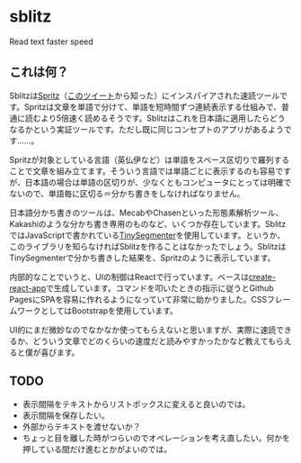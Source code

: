 # sblitz
Read text faster speed

## これは何？

Sblitzは[Spritz](http://spritzinc.com/)（[このツイート](https://twitter.com/buddhobhagavan/status/659141226654908416)から知った）にインスパイアされた速読ツールです。Spritzは文章を単語で分けて、単語を短時間ずつ連続表示する仕組みで、普通に読むより5倍速く読めるそうです。Sblitzはこれを日本語に適用したらどうなるかという実証ツールです。ただし既に同じコンセプトのアプリがあるようです……。

Spritzが対象としている言語（英仏伊など）は単語をスペース区切りで羅列することで文章を組み立てます。そういう言語では単語ごとに表示するのも容易ですが、日本語の場合は単語の区切りが、少なくともコンピュータにとっては明確でないので、単語毎に区切る＝分かち書きをしなければなりません。

日本語分かち書きのツールは、MecabやChasenといった形態素解析ツール、Kakashiのような分かち書き専用のものなど、いくつか存在しています。SblitzではJavaScriptで書かれている[TinySegmenter](http://chasen.org/~taku/software/TinySegmenter/)を使用しています。というか、このライブラリを知らなければSblitzを作ることはなかったでしょう。SblitzはTinySegmenterで分かち書きした結果を、Spritzのように表示しています。

内部的なことでいうと、UIの制御はReactで行っています。ベースは[create-react-app](https://github.com/facebookincubator/create-react-app)で生成しています。コマンドを叩いたときの指示に従うとGithub PagesにSPAを容易に作れるようになっていて非常に助かりました。CSSフレームワークとしてはBootstrapを使用しています。

UI的にまだ微妙なのでなかなか使ってもらえないと思いますが、実際に速読できるか、どういう文章でどのくらいの速度だと読みやすかったかなど教えてもらえると僕が喜びます。

## TODO

* 表示間隔をテキストからリストボックスに変えると良いのでは。
* 表示間隔を保存したい。
* 外部からテキストを渡せないか？
* ちょっと目を離した時がつらいのでオペレーションを考え直したい。何かを押している間だけ進むとかがよいのでは。
